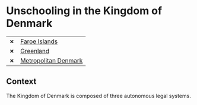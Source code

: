 # Unschooling in the Kingdom of Denmark

| | |
|-|-|
| __✗__ | [Faroe Islands](Faroe-Islands.md) |
| __✗__ | [Greenland](Greenland.md) |
| __✗__ | [Metropolitan Denmark](Denmark.md) |

## Context

The Kingdom of Denmark is composed of three autonomous legal systems.

